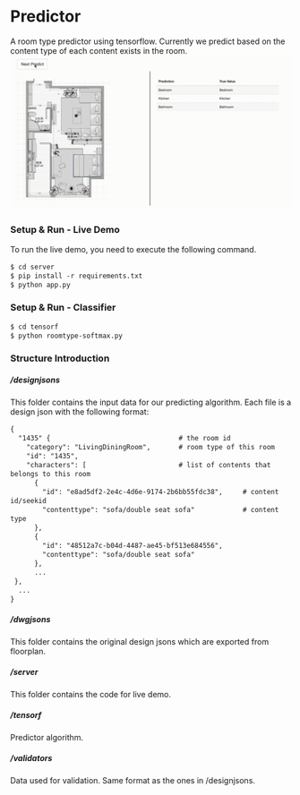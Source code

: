 # Predictor
A room type predictor using tensorflow. Currently we predict based on the content type of each content exists in the room.
![alt tag](https://github.com/iratao/predictor/blob/master/screencast.gif)

### Setup & Run - Live Demo
To run the live demo, you need to execute the following command.

    $ cd server
    $ pip install -r requirements.txt
    $ python app.py
    

### Setup & Run - Classifier

    $ cd tensorf
    $ python roomtype-softmax.py
    

### Structure Introduction
##### /designjsons
This folder contains the input data for our predicting algorithm. Each file is a design json with the following format:

    {
      "1435" {                                # the room id
        "category": "LivingDiningRoom",       # room type of this room
        "id": "1435",
        "characters": [                       # list of contents that belongs to this room
          {                          
            "id": "e8ad5df2-2e4c-4d6e-9174-2b6bb55fdc38",     # content id/seekid
            "contenttype": "sofa/double seat sofa"            # content type
          },
          {
            "id": "48512a7c-b04d-4487-ae45-bf513e684556",
            "contenttype": "sofa/double seat sofa"
          },
          ...
     },
      ...
    }

##### /dwgjsons
This folder contains the original design jsons which are exported from floorplan.

##### /server
This folder contains the code for live demo.

##### /tensorf
Predictor algorithm.

##### /validators
Data used for validation. Same format as the ones in /designjsons.
